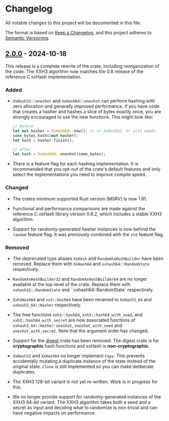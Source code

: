 # Changelog

All notable changes to this project will be documented in this file.

The format is based on [Keep a Changelog](https://keepachangelog.com/en/1.1.0/),
and this project adheres to [Semantic Versioning](https://semver.org/spec/v2.0.0.html).

## [2.0.0] - 2024-10-18

[2.0.0]: https://github.com/shepmaster/twox-hash/tree/v2.0.0

This release is a complete rewrite of the crate, including
reorganization of the code. The XXH3 algorithm now matches the 0.8
release of the reference C xxHash implementation.

### Added

- `XxHash32::oneshot` and `XxHash64::oneshot` can perform hashing with
  zero allocation and generally improved performance. If you have code
  that creates a hasher and hashes a slice of bytes exactly once, you
  are strongly encouraged to use the new functions. This might look
  like:

  ```rust
  // Before
  let mut hasher = XxHash64::new(); // or XxHash32, or with seeds
  some_bytes.hash(&mut hasher);
  let hash = hasher.finish();

  // After
  let hash = XxHash64::oneshot(some_bytes);
  ```

- There is a feature flag for each hashing implementation. It is
  recommended that you opt-out of the crate's default features and
  only select the implementations you need to improve compile speed.

### Changed

- The crates minimum supported Rust version (MSRV) is now 1.81.

- Functional and performance comparisons are made against the
  reference C xxHash library version 0.8.2, which includes a stable
  XXH3 algorithm.

- Support for randomly-generated hasher instances is now behind the
  `random` feature flag. It was previously combined with the `std`
  feature flag.

### Removed

- The deprecated type aliases `XxHash` and `RandomXxHashBuilder` have
  been removed. Replace them with `XxHash64` and
  `xxhash64::RandomState` respectively.

- `RandomXxHashBuilder32` and `RandomXxHashBuilder64` are no longer
  available at the top-level of the crate. Replace them with
  `xxhash32::RandomState` and ``xxhash64::RandomState` respectively.

- `Xxh3Hash64` and `xx3::Hash64` have been renamed to `XxHash3_64` and
  `xxhash3_64::Hasher` respectively.

- The free functions `xxh3::hash64`, `xxh3::hash64_with_seed`, and
  `xxh3::hash64_with_secret` are now associated functions of
  `xxhash3_64::Hasher`: `oneshot`, `oneshot_with_seed` and
  `oneshot_with_secret`. Note that the argument order has changed.

- Support for the [digest][] crate has been removed. The digest crate
  is for **cryptographic** hash functions and xxHash is
  **non-cryptographic**.

- `XxHash32` and `XxHash64` no longer implement `Copy`. This prevents
  accidentally mutating a duplicate instance of the state instead of
  the original state. `Clone` is still implemented so you can make
  deliberate duplicates.

- The XXH3 128-bit variant is not yet re-written. Work is in progress
  for this.

- We no longer provide support for randomly-generated instances of the
  XXH3 64-bit variant. The XXH3 algorithm takes both a seed and a
  secret as input and deciding what to randomize is non-trivial and
  can have negative impacts on performance.

[digest]: https://docs.rs/digest/latest/digest/
